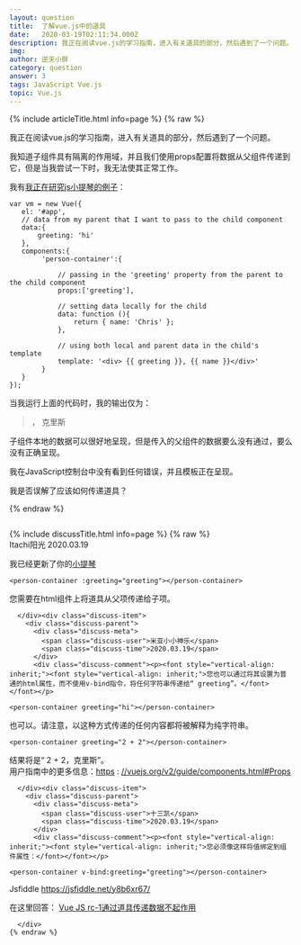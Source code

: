 ```yaml
---
layout: question
title:  了解vue.js中的道具
date:   2020-03-19T02:11:34.000Z
description: 我正在阅读vue.js的学习指南，进入有关道具的部分，然后遇到了一个问题。 我知道子组件具有隔离的作用域，并且我们使用props配置将数据从父组件传递...
img: 
author: 逆天小胖
category: question
answer: 3
tags: JavaScript Vue.js
topic: Vue.js
---
```

<div class="article-root">
  <div class="article">
    {% include articleTitle.html info=page %}
    {% raw %}
    <div class="article-content"><p><font style="vertical-align: inherit;"><font style="vertical-align: inherit;">我正在阅读vue.js的学习指南，进入有关道具的部分，然后遇到了一个问题。 </font></font></p>

<p><font style="vertical-align: inherit;"><font style="vertical-align: inherit;">我知道子组件具有隔离的作用域，并且我们使用props配置将数据从父组件传递到它，但是当我尝试一下时，我无法使其正常工作。 </font></font></p>

<p><font style="vertical-align: inherit;"><font style="vertical-align: inherit;">我有</font></font><a href="http://jsfiddle.net/cschmitz81/k8mu1vhx/"><font style="vertical-align: inherit;"><font style="vertical-align: inherit;">我正在研究js小提琴的例子</font></font></a><font style="vertical-align: inherit;"><font style="vertical-align: inherit;">：</font></font></p>

<pre><code>var vm = new Vue({<font></font>
   el: '#app',<font></font>
   // data from my parent that I want to pass to the child component<font></font>
   data:{<font></font>
       greeting: 'hi'<font></font>
   },<font></font>
   components:{<font></font>
        'person-container':{<font></font>
<font></font>
            // passing in the 'greeting' property from the parent to the child component<font></font>
            props:['greeting'],<font></font>
<font></font>
            // setting data locally for the child<font></font>
            data: function (){<font></font>
                return { name: 'Chris' };<font></font>
            },<font></font>
<font></font>
            // using both local and parent data in the child's template<font></font>
            template: '&lt;div&gt; {{ greeting }}, {{ name }}&lt;/div&gt;'<font></font>
        }<font></font>
   }<font></font>
});<font></font>
</code></pre>

<p><font style="vertical-align: inherit;"><font style="vertical-align: inherit;">当我运行上面的代码时，我的输出仅为：</font></font></p>

<blockquote>
  <p><font style="vertical-align: inherit;"><font style="vertical-align: inherit;">， 克里斯</font></font></p>
</blockquote>

<p><font style="vertical-align: inherit;"><font style="vertical-align: inherit;">子组件本地的数据可以很好地呈现，但是传入的父组件的数据要么没有通过，要么没有正确呈现。</font></font></p>

<p><font style="vertical-align: inherit;"><font style="vertical-align: inherit;">我在JavaScript控制台中没有看到任何错误，并且模板正在呈现。 </font></font></p>

<p><font style="vertical-align: inherit;"><font style="vertical-align: inherit;">我是否误解了应该如何传递道具？</font></font></p></div>
    {% endraw %}
  </div>
  <p style="height: 0;width:0;overflow: hidden;"> 第2252篇《了解vue.js中的道具》来自Winter(https://github.com/aiyld/aiyld.github.io)的站点</p>
  <div class="discuss-wrapper">
    {% include discussTitle.html info=page %}
    {% raw %}
    <div class="discuss-item">
        <div class="discuss-parent">
          <div class="discuss-meta">
            <span class="discuss-user">Itachi阳光</span>
            <span class="discuss-time">2020.03.19</span>
          </div>
          <div class="discuss-comment"><p><font style="vertical-align: inherit;"><font style="vertical-align: inherit;">我已经更新了你的</font></font><a href="http://jsfiddle.net/krzystof/k8mu1vhx/1/" rel="noreferrer"><font style="vertical-align: inherit;"><font style="vertical-align: inherit;">小提琴</font></font></a> </p>

<pre><code>&lt;person-container :greeting="greeting"&gt;&lt;/person-container&gt;
</code></pre>

<p><font style="vertical-align: inherit;"><font style="vertical-align: inherit;">您需要在html组件上将道具从父项传递给子项。</font></font></p></div>
        </div>
        
      </div><div class="discuss-item">
        <div class="discuss-parent">
          <div class="discuss-meta">
            <span class="discuss-user">米亚小小神乐</span>
            <span class="discuss-time">2020.03.19</span>
          </div>
          <div class="discuss-comment"><p><font style="vertical-align: inherit;"><font style="vertical-align: inherit;">您也可以通过将其设置为普通的html属性，而不使用v-bind指令，将任何字符串传递给“ greeting”。</font></font></p>

<pre><code>&lt;person-container greeting="hi"&gt;&lt;/person-container&gt;
</code></pre>

<p><font style="vertical-align: inherit;"><font style="vertical-align: inherit;">也可以。</font><font style="vertical-align: inherit;">请注意，以这种方式传递的任何内容都将被解释为纯字符串。</font></font></p>

<pre><code>&lt;person-container greeting="2 + 2"&gt;&lt;/person-container&gt;
</code></pre>

<p><font style="vertical-align: inherit;"><font style="vertical-align: inherit;">结果将是“ 2 + 2，克里斯”。</font></font><br><font style="vertical-align: inherit;"><font style="vertical-align: inherit;">
用户指南中的更多信息：</font><a href="https://vuejs.org/v2/guide/components.html#Props" rel="nofollow noreferrer"><font style="vertical-align: inherit;">https</font></a><font style="vertical-align: inherit;"> : </font></font><a href="https://vuejs.org/v2/guide/components.html#Props" rel="nofollow noreferrer"><font style="vertical-align: inherit;"><font style="vertical-align: inherit;">//vuejs.org/v2/guide/components.html#Props</font></font></a></p></div>
        </div>
        
      </div><div class="discuss-item">
        <div class="discuss-parent">
          <div class="discuss-meta">
            <span class="discuss-user">十三凯</span>
            <span class="discuss-time">2020.03.19</span>
          </div>
          <div class="discuss-comment"><p><font style="vertical-align: inherit;"><font style="vertical-align: inherit;">您必须像这样将值绑定到组件属性：</font></font></p>

<pre><code>&lt;person-container v-bind:greeting="greeting"&gt;&lt;/person-container&gt;
</code></pre>

<p><font style="vertical-align: inherit;"><font style="vertical-align: inherit;">Jsfiddle
 </font></font><a href="https://jsfiddle.net/y8b6xr67/"><font style="vertical-align: inherit;"><font style="vertical-align: inherit;">https://jsfiddle.net/y8b6xr67/</font></font></a></p>

<p><font style="vertical-align: inherit;"><font style="vertical-align: inherit;">在这里回答：
 </font></font><a href="https://stackoverflow.com/questions/33248390/vue-js-rc-1-passing-data-through-props-not-working"><font style="vertical-align: inherit;"><font style="vertical-align: inherit;">Vue JS rc-1通过道具传递数据不起作用</font></font></a></p></div>
        </div>
        
      </div>
    {% endraw %}
  </div>
<div>
